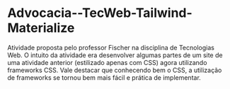 ﻿# Advocacia--TecWeb-Tailwind-Materialize
 Atividade proposta pelo professor Fischer na disciplina de Tecnologias Web. O intuito da atividade era desenvolver algumas partes de um site de uma atividade anterior (estilizado apenas com CSS) agora utilizando frameworks CSS. Vale destacar que conhecendo bem o CSS, a utilização de frameworks se tornou bem mais fácil e prática de implementar. 
